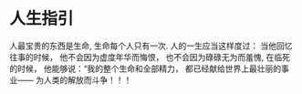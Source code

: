 <h1>人生指引</h1>
人最宝贵的东西是生命,
生命每个人只有一次.
人的一生应当这样度过：
当他回忆往事的时候，
他不会因为虚度年华而悔恨，
也不会因为碌碌无为而羞愧,
在临死的时候，
他能够说：“我的整个生命和全部精力，
都已经献给世界上最壮丽的事业——
为人类的解放而斗争！！！
